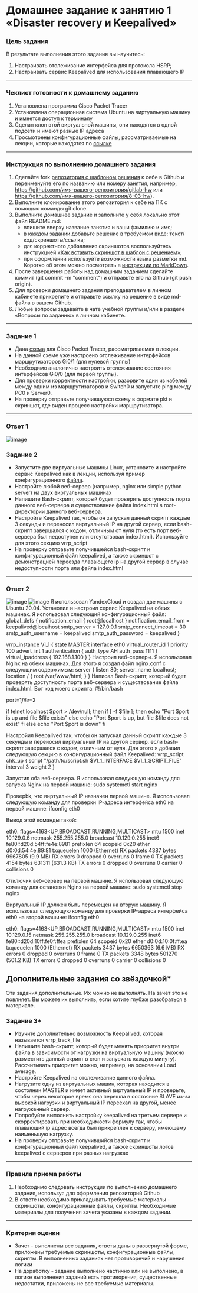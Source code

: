 # Домашнее задание к занятию 1 «Disaster recovery и Keepalived»

### Цель задания
В результате выполнения этого задания вы научитесь:
1. Настраивать отслеживание интерфейса для протокола HSRP;
2. Настраивать сервис Keepalived для использования плавающего IP

------

### Чеклист готовности к домашнему заданию

1. Установлена программа Cisco Packet Tracer
2. Установлена операционная система Ubuntu на виртуальную машину и имеется доступ к терминалу
3. Сделан клон этой виртуальной машины, они находятся в одной подсети и имеют разные IP адреса
4. Просмотрены конфигурационные файлы, рассматриваемые на лекции, которые находятся по [ссылке](1/)


------

### Инструкция по выполнению домашнего задания

1. Сделайте fork [репозитория c шаблоном решения](https://github.com/netology-code/sys-pattern-homework) к себе в Github и переименуйте его по названию или номеру занятия, например, https://github.com/имя-вашего-репозитория/gitlab-hw или https://github.com/имя-вашего-репозитория/8-03-hw).
2. Выполните клонирование этого репозитория к себе на ПК с помощью команды git clone.
3. Выполните домашнее задание и заполните у себя локально этот файл README.md:
   - впишите вверху название занятия и ваши фамилию и имя;
   - в каждом задании добавьте решение в требуемом виде: текст/код/скриншоты/ссылка;
   - для корректного добавления скриншотов воспользуйтесь инструкцией [«Как вставить скриншот в шаблон с решением»](https://github.com/netology-code/sys-pattern-homework/blob/main/screen-instruction.md);
   - при оформлении используйте возможности языка разметки md. Коротко об этом можно посмотреть в [инструкции по MarkDown](https://github.com/netology-code/sys-pattern-homework/blob/main/md-instruction.md).
4. После завершения работы над домашним заданием сделайте коммит (git commit -m "comment") и отправьте его на Github (git push origin).
5. Для проверки домашнего задания преподавателем в личном кабинете прикрепите и отправьте ссылку на решение в виде md-файла в вашем Github.
6. Любые вопросы задавайте в чате учебной группы и/или в разделе «Вопросы по заданию» в личном кабинете.



------


### Задание 1
- Дана [схема](1/hsrp_advanced.pkt) для Cisco Packet Tracer, рассматриваемая в лекции.
- На данной схеме уже настроено отслеживание интерфейсов маршрутизаторов Gi0/1 (для нулевой группы)
- Необходимо аналогично настроить отслеживание состояния интерфейсов Gi0/0 (для первой группы).
- Для проверки корректности настройки, разорвите один из кабелей между одним из маршрутизаторов и Switch0 и запустите ping между PC0 и Server0.
- На проверку отправьте получившуюся схему в формате pkt и скриншот, где виден процесс настройки маршрутизатора.

------
### Ответ 1
![image](https://github.com/bezymel/sflt-homeworks/assets/129361495/facb8974-c15a-42e4-a045-2efe51ad6b6b)

### Задание 2
- Запустите две виртуальные машины Linux, установите и настройте сервис Keepalived как в лекции, используя пример конфигурационного [файла](1/keepalived-simple.conf).
- Настройте любой веб-сервер (например, nginx или simple python server) на двух виртуальных машинах
- Напишите Bash-скрипт, который будет проверять доступность порта данного веб-сервера и существование файла index.html в root-директории данного веб-сервера.
- Настройте Keepalived так, чтобы он запускал данный скрипт каждые 3 секунды и переносил виртуальный IP на другой сервер, если bash-скрипт завершался с кодом, отличным от нуля (то есть порт веб-сервера был недоступен или отсутствовал index.html). Используйте для этого секцию vrrp_script
- На проверку отправьте получившейся bash-скрипт и конфигурационный файл keepalived, а также скриншот с демонстрацией переезда плавающего ip на другой сервер в случае недоступности порта или файла index.html


------
### Ответ 2

![image](https://github.com/bezymel/sflt-homeworks/assets/129361495/5341a248-d400-475e-852e-506f752016bc)
![image](https://github.com/bezymel/sflt-homeworks/assets/129361495/034959f6-0c5a-468d-bf5b-ede9bedf42b8)
Я использовал YandexCloud и создал две машины с Ubuntu 20.04.
Установил и настроил сервис Keepalived на обеих машинах. Я использовал следующий конфигурационный файл:
global_defs {
    notification_email {
        root@localhost
    }
    notification_email_from = keepalived@localhost
    smtp_server = 127.0.0.1
    smtp_connect_timeout = 30
    smtp_auth_username = keepalived
    smtp_auth_password = keepalived
}

vrrp_instance VI_1 {
    state MASTER
    interface eth0
    virtual_router_id 1
    priority 100
    advert_int 1
    authentication {
        auth_type AH
        auth_pass 1111
    }
    virtual_ipaddress {
        192.168.1.100
    }
}
Настроил веб-серверы. Я использовал Nginx на обеих машинах. Для этого я создал файл nginx.conf с следующим содержимым:
server {
    listen 80;
    server_name localhost;
    location / {
        root /var/www/html;
    }
}
Написал Bash-скрипт, который будет проверять доступность порта веб-сервера и существование файла index.html. Вот код моего скрипта:
#!/bin/bash

port=$1
file=$2

if telnet localhost $port > /dev/null; then
    if [ -f $file ]; then
        echo "Port $port is up and file $file exists"
    else
        echo "Port $port is up, but file $file does not exist"
    fi
else
    echo "Port $port is down"
fi

Настройил Keepalived так, чтобы он запускал данный скрипт каждые 3 секунды и переносил виртуальный IP на другой сервер, если bash-скрипт завершался с кодом, отличным от нуля. Для этого я добавил следующую секцию в конфигурационный файл Keepalived:
vrrp_script chk_up {
    script "/path/to/script.sh $VI_1_INTERFACE $VI_1_SCRIPT_FILE"
    interval 3
    weight 2
}

Запустил оба веб-сервера. Я использовал следующую команду для запуска Nginx на первой машине:
sudo systemctl start nginx

Проверbk, что виртуальный IP назначен первой машине. Я использовал следующую команду для проверки IP-адреса интерфейса eth0 на первой машине:
ifconfig eth0

Вывод этой команды такой:

eth0: flags=4163<UP,BROADCAST,RUNNING,MULTICAST>  mtu 1500
        inet 10.129.0.6  netmask 255.255.255.0  broadcast 10.129.0.255
        inet6 fe80::d20d:54ff:fe4e:8981  prefixlen 64  scopeid 0x20<link>
        ether d0:0d:54:4e:89:81  txqueuelen 1000  (Ethernet)
        RX packets 4387  bytes 9967805 (9.9 MB)
        RX errors 0  dropped 0  overruns 0  frame 0
        TX packets 4154  bytes 631311 (631.3 KB)
        TX errors 0  dropped 0 overruns 0  carrier 0  collisions 0

Отключиk веб-сервер на первой машине. Я использовал следующую команду для остановки Nginx на первой машине:
sudo systemctl stop nginx

Виртуальный IP должен быть перемещен на вторую машину. Я использовал следующую команду для проверки IP-адреса интерфейса eth0 на второй машине:
ifconfig eth0

eth0: flags=4163<UP,BROADCAST,RUNNING,MULTICAST>  mtu 1500
        inet 10.129.0.15  netmask 255.255.255.0  broadcast 10.129.0.255
        inet6 fe80::d20d:10ff:fe0f:ffea  prefixlen 64  scopeid 0x20<link>
        ether d0:0d:10:0f:ff:ea  txqueuelen 1000  (Ethernet)
        RX packets 3437  bytes 6650363 (6.6 MB)
        RX errors 0  dropped 0  overruns 0  frame 0
        TX packets 3348  bytes 501270 (501.2 KB)
        TX errors 0  dropped 0 overruns 0  carrier 0  collisions 0


## Дополнительные задания со звёздочкой*

Эти задания дополнительные. Их можно не выполнять. На зачёт это не повлияет. Вы можете их выполнить, если хотите глубже разобраться в материале.
 
### Задание 3*
- Изучите дополнительно возможность Keepalived, которая называется vrrp_track_file
- Напишите bash-скрипт, который будет менять приоритет внутри файла в зависимости от нагрузки на виртуальную машину (можно разместить данный скрипт в cron и запускать каждую минуту). Рассчитывать приоритет можно, например, на основании Load average.
- Настройте Keepalived на отслеживание данного файла.
- Нагрузите одну из виртуальных машин, которая находится в состоянии MASTER и имеет активный виртуальный IP и проверьте, чтобы через некоторое время она перешла в состояние SLAVE из-за высокой нагрузки и виртуальный IP переехал на другой, менее нагруженный сервер.
- Попробуйте выполнить настройку keepalived на третьем сервере и скорректировать при необходимости формулу так, чтобы плавающий ip адрес всегда был прикреплен к серверу, имеющему наименьшую нагрузку.
- На проверку отправьте получившийся bash-скрипт и конфигурационный файл keepalived, а также скриншоты логов keepalived с серверов при разных нагрузках


------

### Правила приема работы

1. Необходимо следовать инструкции по выполнению домашнего задания, используя для оформления репозиторий Github
2. В ответе необходимо прикладывать требуемые материалы - скриншоты, конфигурационные файлы, скрипты. Необходимые материалы для получения зачета указаны в каждом задании.


------

### Критерии оценки

- Зачет - выполнены все задания, ответы даны в развернутой форме, приложены требуемые скриншоты, конфигурационные файлы, скрипты. В выполненных заданиях нет противоречий и нарушения логики
- На доработку - задание выполнено частично или не выполнено, в логике выполнения заданий есть противоречия, существенные недостатки, приложены не все требуемые материалы.
